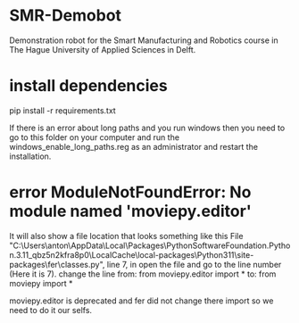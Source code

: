 # SMR-Demobot
Demonstration robot for the Smart Manufacturing and Robotics course in The Hague University of Applied Sciences in Delft.

# install dependencies
pip install -r requirements.txt

If there is an error about long paths and you run windows then you need to go to this folder on your computer and run the windows_enable_long_paths.reg as an administrator and restart the installation. 

# error ModuleNotFoundError: No module named 'moviepy.editor'
It will also show a file location that looks something like this
File "C:\Users\anton\AppData\Local\Packages\PythonSoftwareFoundation.Python.3.11_qbz5n2kfra8p0\LocalCache\local-packages\Python311\site-packages\fer\classes.py", line 7, in <module>
open the file and go to the line number (Here it is 7).
change the line from:
	from moviepy.editor import *
to:
	from moviepy import *

moviepy.editor is deprecated and fer did not change there import so we need to do it our selfs.
